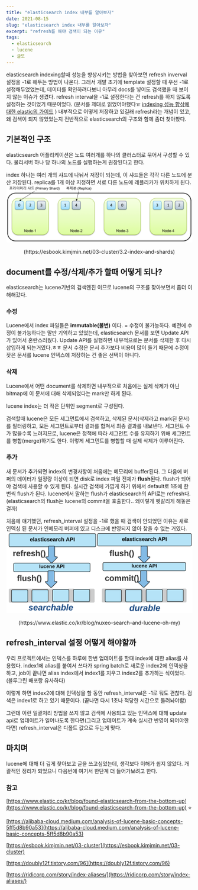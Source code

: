 ```yaml
---
title: "elasticsearch index 내부를 알아보자"
date: 2021-08-15
slug: "elasticsearch index 내부를 알아보자"
excerpt: "refresh를 해야 검색이 되는 이유"
tags:
  - elasticsearch
  - lucene
  - 글또
---
```

elasticsearch indexing할때 성능을 향상시키는 방법을 찾아보면 refresh inverval 설정을 -1로 해두는 방법이 나온다. 그래서 개발 초기에 template 설정할 때 우선 -1로 설정해두었었는데, 데이터를 확인하려다보니 아무리 docs를 넣어도 검색했을 때 보이지 않는 이슈가 생겼다. refresh interval을 -1로 설정한다는 건 refresh를 하지 않도록 설정하는 것이었기 때문이었다. (문서를 제대로 읽었어야했다ㅠ [indexing 성능 향상에 대한 elastic의 가이드]([https://www.elastic.co/guide/en/elasticsearch/reference/current/tune-for-indexing-speed.html](https://www.elastic.co/guide/en/elasticsearch/reference/current/tune-for-indexing-speed.html)) ) 내부적으로 어떻게 저장하고 있길래 refresh라는 개념이 있고, 왜 검색이 되지 않았었는지 전반적으로 elasticsearch의 구조와 함께 좀더 찾아봤다.

## 기본적인 구조

elasticsearch 어플리케이션은 노드 여러개를 하나의 클러스터로 묶어서 구성할 수 있다. 물리서버 하나 당 하나의 노드를 실행하는게 권장된다고 한다. 

index 하나는 여러 개의 샤드에 나눠서 저장이 되는데, 이 샤드들은 각각 다른 노드에 분산 저장된다. replica를 1개 이상 지정하면 서로 다른 노드에 레플리카가 위치하게 된다.
![node_and_shard.png](node_and_shard.png)
<center> (https://esbook.kimjmin.net/03-cluster/3.2-index-and-shards)</center>

## document를 수정/삭제/추가 할때 어떻게 되나?

elasticsearch는 lucene기반의 검색엔진 이므로 lucene의 구조를 찾아보면서 좀더 이해해갔다.

### 수정

Lucene에서 index 파일들은 **immutable(불변)** 이다. = 수정이 불가능하다. 예전에 수정이 불가능하다는 말만 기억하고 있었는데, elasticsearch 문서를 보면 Update API가 있어서 혼란스러웠다. Update API를 실행하면 내부적으로는 문서를 삭제한 후 다시 삽입하게 되는거였다.ㅎㅎ  문서 수정은 문서 추가보다 비용이 많이 들기 때문에 수정이 잦은 문서를 lucene 인덱스에 저장하는 건 좋은 선택이 아니다.

### 삭제

Lucene에서 어떤 document를 삭제하면 내부적으로 처음에는 실제 삭제가 아닌 bitmap에 이 문서에 대해 삭제되었다는 mark만 하게 된다. 

lucene index는 더 작은 단위인 segment로 구성된다. 

검색할때 lucene은 모든 세그먼트에서 검색하고, 삭제된 문서(삭제라고 mark된 문서)를 필터링하고, 모든 세그먼트로부터 결과를 합쳐서 최종 결과를 내보낸다. 세그먼트 수가 많을수록 느려지므로, lucene은 정책에 따라 세그먼트 수를 유지하기 위해 세그먼트를 병합(merge)하기도 한다. 이렇게 세그먼트를 병합할 때 실제 삭제가 이루어진다.

### 추가

새 문서가 추가되면 index의 변경사항이 처음에는 메모리에 buffer된다. 그 다음에 버퍼의 데이터가 일정량 이상이 되면 disk로 index 파일 전체가 **flush**된다. flush가 되어야 검색에 사용할 수 있게 된다. 실시간 검색에 가깝게 하기 위해서 default로 1초에 한번씩 flush가 된다.  lucene에서 말하는 flush가 elasticsearch의 API로는 refresh다. (elasticsearch의 flush는 lucene의 commit을 호출한다.. 왜이렇게 헷갈리게 해놓은걸까) 

처음에 얘기했던,  refresh_interval 설정을 -1로 했을 때 검색이 안되었던 이유는 새로 인덱싱 된 문서가 인메모리 버퍼에 있고 디스크에 반영되지 않아 찾을 수 없는 거였다.
![refresh.png](refresh.png)
<center>(https://www.elastic.co/kr/blog/nuxeo-search-and-lucene-oh-my)</center>

## refresh_interval 설정 어떻게 해야할까

우리 프로젝트에서는 인덱스를 하루에 한번 업데이트를 할때 index에 대한 alias를 사용했다. index1에 alias를 붙여서 쓰다가 spring batch로 새로운 index2에 인덱싱을 하고, job이 끝나면 alias index에서 index1를 지우고 index2를 추가하는 식이었다. (블루그린 배포랑 유사하다)

이렇게 하면 index2에 대해 인덱싱을 할 동안 refresh_interval은 -1로 둬도 괜찮다. 검색은 index1로 하고 있기 때문이다. (끝나면 다시 1초나 적당한 시간으로 돌려놔야함) 

그런데 이런 일괄처리 방법을 쓰지 않고 검색에 사용되고 있는 인덱스에 대해 update api로 업데이트가 일어나도록 한다면(그리고 업데이트가 계속 실시간 반영이 되어야한다면) refresh_interval은 디폴트 값으로 두는게 맞다. 

## 마치며

lucene에 대해 더 깊게 찾아보고 글을 쓰고싶었는데, 생각보다 이해가 쉽지 않았다. 개괄적인 정리가 되었으니 다음번에 여기서 한단계 더 들어가보려고 한다.

### 참고

[https://www.elastic.co/kr/blog/found-elasticsearch-from-the-bottom-up](https://www.elastic.co/kr/blog/found-elasticsearch-from-the-bottom-up) ⭐

[https://alibaba-cloud.medium.com/analysis-of-lucene-basic-concepts-5ff5d8b90a53](https://alibaba-cloud.medium.com/analysis-of-lucene-basic-concepts-5ff5d8b90a53) 

[https://esbook.kimjmin.net/03-cluster](https://esbook.kimjmin.net/03-cluster) 

[https://doubly12f.tistory.com/96](https://doubly12f.tistory.com/96) 

[https://ridicorp.com/story/index-aliases/](https://ridicorp.com/story/index-aliases/)